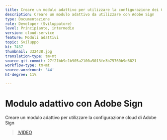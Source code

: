 ```yaml
---
title: Creare un modulo adattivo per utilizzare la configurazione dei Cloud Services Adobe Sign creata
description: Creare un modulo adattivo da utilizzare con Adobe Sign
type: Documentazione
role: Developer (Sviluppatore)
level: Principiante, intermedio
version: cloud-service
feature: Moduli adattivi
topic: Sviluppo
kt: 7437
thumbnail: 332438.jpg
translation-type: tm+mt
source-git-commit: 27f21bb9c1b905a2100a5013fe3b75760b9d6821
workflow-type: tm+mt
source-wordcount: '44'
ht-degree: 11%

---
```


# Modulo adattivo con Adobe Sign


Creare un modulo adattivo per utilizzare la configurazione cloud di Adobe Sign

>[!VIDEO](https://video.tv.adobe.com/v/332438/?quality=9&learn=on)

